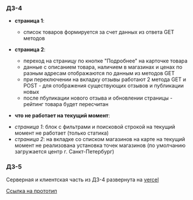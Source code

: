 ### ДЗ-4

* **страница 1**:
  
  - список товаров формируется за счет данных из ответа GET методов

* **страница 2**:
  
  - переход на страницу по кнопке "Подробнее" на карточке товара
  - данные с описанием товара, наличием в магазинах и ценах по разным адресам отображаются по данным из методов GET
  - при переключении на вкладку отзывы работают 2 метода GET и POST - для отображения существующих отзывов и публикации новых
  - после пбуликации нового отзыва и обновлении страницы - рейтинг товара будет пересчитан
 
* **что не работает на текущий момент**:
- *страница 1*: блок с фильтрами и поисковой строкой на текущий момент не работает (только статика)
- *страница 2*: на вкладке со списком магазинов на карте на текущий момент не реализована установка точек магазинов (по умолчанию загружается центр г. Санкт-Петербург)

### ДЗ-5

Серверная и клиентская часть из ДЗ-4 развернута на [vercel](https://project-client-xi.vercel.app/)

[Ссылка на прототип](https://www.figma.com/design/1CXNcFCyTqHNTctF1GhUAI/Project_%D0%9A%D1%83%D0%B7%D0%BD%D0%B5%D1%86%D0%BE%D0%B2%D0%B0-%D0%9C%D0%B0%D1%80%D0%B8%D1%8F?node-id=2313-18&t=AgsILRwFLAshkjXq-1)
